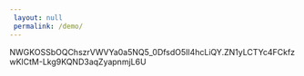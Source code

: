 ```yaml
---
 layout: null
 permalink: /demo/
---
```


NWGKOSSbOQChszrVWVYa0a5NQ5_0DfsdO5Il4hcLiQY.ZN1yLCTYc4FCkfzwKlCtM-Lkg9KQND3aqZyapnmjL6U
